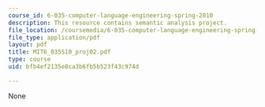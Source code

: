 ```yaml
---
course_id: 6-035-computer-language-engineering-spring-2010
description: This resource contains semantic analysis project.
file_location: /coursemedia/6-035-computer-language-engineering-spring-2010/bfb4ef2135e8ca3b6fb5b523f43c974d_MIT6_035S10_proj02.pdf
file_type: application/pdf
layout: pdf
title: MIT6_035S10_proj02.pdf
type: course
uid: bfb4ef2135e8ca3b6fb5b523f43c974d

---
```

None